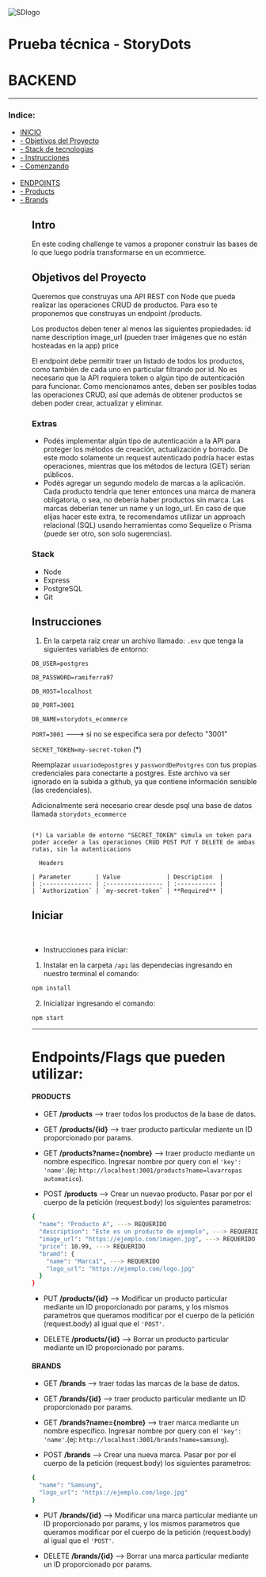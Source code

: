 ![SDlogo](../client/src/assets/images/logo.jpeg)

# Prueba técnica - StoryDots

# BACKEND

---

### Indice:

<ul>
<li> <a href="#inicio">INICIO</a>
 <li><a href="#obj">- Objetivos del Proyecto</a></li>
 <li><a href="#stack">- Stack de tecnologias</a></li>
 <li><a href="#instrucciones">- Instrucciones</a></li>
 <li><a href="#comenzando">- Comenzando</a></li>
 </li>
 <br>
<li> <a href="#endpoints">ENDPOINTS</a> 
 <li><a href="#products">- Products</a></li>
<li><a href="#brands">- Brands</a></li>
<ul>

<span id="inicio"></span>
<span id="obj"></span>

<span id="intro"></span>

## Intro

En este coding challenge te vamos a proponer construir las bases de lo que luego podría transformarse en un ecommerce.

## Objetivos del Proyecto

Queremos que construyas una API REST con Node que pueda realizar las operaciones CRUD de productos. Para eso te proponemos que construyas un endpoint /products.

Los productos deben tener al menos las siguientes propiedades:
id
name
description
image_url (pueden traer imágenes que no están hosteadas en la app)
price

El endpoint debe permitir traer un listado de todos los productos, como también de cada uno en particular filtrando por id. No es necesario que la API requiera token o algún tipo de autenticación para funcionar.
Como mencionamos antes, deben ser posibles todas las operaciones CRUD, así que además de obtener productos se deben poder crear, actualizar y eliminar.

### Extras

- Podés implementar algún tipo de autenticación a la API para proteger los métodos de creación, actualización y borrado. De este modo solamente un request autenticado podría hacer estas operaciones, mientras que los métodos de lectura (GET) serían públicos.
- Podés agregar un segundo modelo de marcas a la aplicación. Cada producto tendría que tener entonces una marca de manera obligatoria, o sea, no debería haber productos sin marca. Las marcas deberían tener un name y un logo_url.
  En caso de que elijas hacer este extra, te recomendamos utilizar un approach relacional (SQL) usando herramientas como Sequelize o Prisma (puede ser otro, son solo sugerencias).

<span id="stack"></span>

### Stack

- Node
- Express
- PostgreSQL
- Git

<span id="instrucciones"></span>

## Instrucciones

1.  En la carpeta raiz crear un archivo llamado: `.env` que tenga la siguientes variables de entorno:

`DB_USER=postgres`

`DB_PASSWORD=ramiferra97`

`DB_HOST=localhost`

`DB_PORT=3001`

`DB_NAME=storydots_ecommerce`

`PORT=3001` ---> si no se especifica sera por defecto "3001"

`SECRET_TOKEN=my-secret-token` (\*)

Reemplazar `usuariodepostgres` y `passwordDePostgres` con tus propias credenciales para conectarte a postgres. Este archivo va ser ignorado en la subida a github, ya que contiene información sensible (las credenciales).

Adicionalmente será necesario crear desde psql una base de datos llamada `storydots_ecommerce`

```http

(*) La variable de entorno "SECRET_TOKEN" simula un token para poder acceder a las operaciones CRUD POST PUT Y DELETE de ambas rutas, sin la autenticacions

  Headers

| Parameter       | Value             | Description  |
| :-------------- | :---------------- | :----------- |
| `Authorization` | `my-secret-token` | **Required** |

```

<span id="instrucciones"></span>

## Iniciar

<br />

- Instrucciones para iniciar:

1. Instalar en la carpeta `/api` las dependecias ingresando en nuestro terminal el comando:

```bash
npm install
```

2. Inicializar ingresando el comando:

```bash
npm start
```

---

<span id="endpoints"></span>

# Endpoints/Flags que pueden utilizar:

<span id="products"></span>

#### PRODUCTS

- GET <b style="">/products</b> --> traer todos los productos de la base de datos.
- GET <b style="">/products/{id}</b> --> traer producto particular mediante un ID proporcionado por params.
- GET <b style="">/products?name={nombre}</b> --> traer producto mediante un nombre específico. Ingresar nombre por query con el `'key': 'name'`.(ej: `http://localhost:3001/products?name=lavarropas automatico`).

- POST <b style="">/products</b> --> Crear un nuevao producto. Pasar por por el cuerpo de la petición (request.body) los siguientes parametros:

```bash
{
  "name": "Producto A", ---> REQUERIDO
  "description": "Este es un producto de ejemplo", ---> REQUERIDO
  "image_url": "https://ejemplo.com/imagen.jpg", ---> REQUERIDO
  "price": 10.99, ---> REQUERIDO
  "bramd": {
    "name": "Marca1", ---> REQUERIDO
    "logo_url": "https://ejemplo.com/logo.jpg"
  }
}
```

- PUT <b style="">/products/{id}</b> --> Modificar un producto particular mediante un ID proporcionado por params, y los mismos parametros que queramos modificar por el cuerpo de la petición (request.body) al igual que el `'POST'`.

- DELETE <b style="">/products/{id}</b> --> Borrar un producto particular mediante un ID proporcionado por params.

<span id="brands"></span>

#### BRANDS

- GET <b style="">/brands</b> --> traer todas las marcas de la base de datos.
- GET <b style="">/brands/{id}</b> --> traer producto particular mediante un ID proporcionado por params.
- GET <b style="">/brands?name={nombre}</b> --> traer marca mediante un nombre específico. Ingresar nombre por query con el `'key': 'name'`.(ej: `http://localhost:3001/brands?name=samsung`).

- POST <b style="">/brands</b> --> Crear una nueva marca. Pasar por por el cuerpo de la petición (request.body) los siguientes parametros:

```bash
{
  "name": "Samsung",
  "logo_url": "https://ejemplo.com/logo.jpg"
}

```

- PUT <b style="">/brands/{id}</b> --> Modificar una marca particular mediante un ID proporcionado por params, y los mismos parametros que queramos modificar por el cuerpo de la petición (request.body) al igual que el `'POST'`.

- DELETE <b style="">/brands/{id}</b> --> Borrar una marca particular mediante un ID proporcionado por params.
